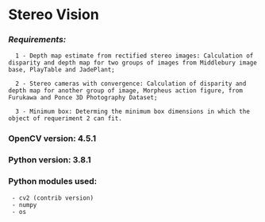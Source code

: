 # Stereo Vision

### *Requirements:*
      1 - Depth map estimate from rectified stereo images: Calculation of disparity and depth map for two groups of images from Middlebury image base, PlayTable and JadePlant;

      2 - Stereo cameras with convergence: Calculation of disparity and depth map for another group of image, Morpheus action figure, from Furukawa and Ponce 3D Photography Dataset;

      3 - Minimum box: Determing the minimum box dimensions in which the object of requeriment 2 can fit.

### OpenCV version: 4.5.1
### Python version: 3.8.1

### Python modules used:
     - cv2 (contrib version) 
     - numpy  
     - os